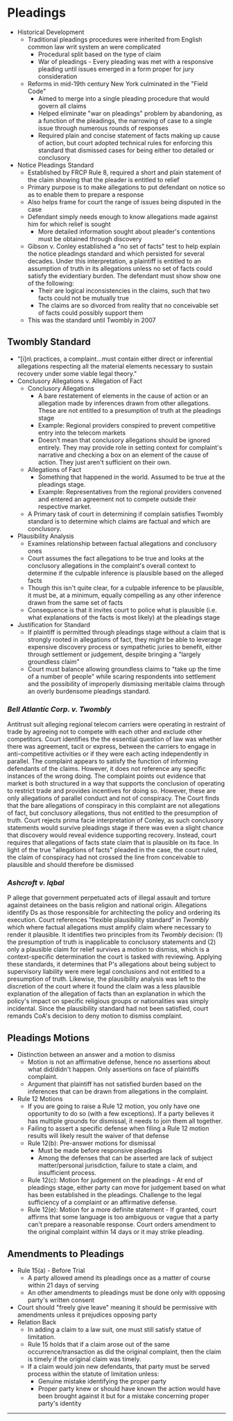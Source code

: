 # Pleadings

* Historical Development
  * Traditional pleadings procedures were inherited from English common law writ system an were complicated
    * Procedural split based on the type of claim
    * War of pleadings - Every pleading was met with a responsive pleading until issues emerged in a form proper for jury consideration
  * Reforms in mid-19th century New York culminated in the "Field Code"
    * Aimed to merge into a single pleading procedure that would govern all claims
    * Helped eliminate "war on pleadings" problem by abandoning, as a function of the pleadings, the narrowing of case to a single issue through numerous rounds of responses
    * Required plain and concise statement of facts making up cause of action, but court adopted technical rules for enforcing this standard that dismissed cases for being either too detailed or conclusory
* Notice Pleadings Standard
  * Established by FRCP Rule 8, required a short and plain statement of the claim showing that the pleader is entitled to relief
  * Primary purpose is to make allegations to put defendant on notice so as to enable them to prepare a response
  * Also helps frame for court the range of issues being disputed in the case
  * Defendant simply needs enough to know allegations made against him for which relief is sought
    * More detailed information sought about pleader's contentions must be obtained through discovery
  * Gibson v. Conley established a "no set of facts" test to help explain the notice pleadings standard and which persisted for several decades. Under this interpretation, a plaintiff is entitled to an assumption of truth in its allegations unless no set of facts could satisfy the evidentiary burden. The defendant must show show one of the following:
    * Their are logical inconsistencies in the claims, such that two facts could not be mutually true
    * The claims are so divorced from reality that no conceivable set of facts could possibly support them
  * This was the standard until Twombly in 2007

## Twombly Standard

* \"[i]n\ practices, a complaint...must contain either direct or inferential allegations respecting all the material elements necessary to sustain recovery under some viable legal theory."
* Conclusory Allegations v. Allegation of Fact
  * Conclusory Allegations
    * A bare restatement of elements in the cause of action or an allegation made by inferences drawn from other allegations. These are not entitled to a presumption of truth at the pleadings stage
    * Example: Regional providers conspired to prevent competitive entry into the telecom markets
    * Doesn’t mean that conclusory allegations should be ignored entirely. They may provide role in setting context for complaint's narrative and checking a box on an element of the cause of action. They just aren't sufficient on their own.
  * Allegations of Fact
    * Something that happened in the world. Assumed to be true at the pleadings stage.
    * Example: Representatives from the regional providers convened and entered an agreement not to compete outside their respective market.
  * A Primary task of court in determining if complain satisfies Twombly standard is to determine which claims are factual and which are conclusory.
* Plausibility Analysis
  * Examines relationship between factual allegations and conclusory ones
  * Court assumes the fact allegations to be true and looks at the conclusory allegations in the complaint's overall context to determine if the culpable inference is plausible based on the alleged facts
  * Though this isn't quite clear, for a culpable inference to be plausible, it must be, at a minimum, equally compelling as any other inference drawn from the same set of facts
  * Consequence is that it invites court to police what is plausible (i.e. what explanations of the facts is most likely) at the pleadings stage
* Justification for Standard
  * If plaintiff is permitted through pleadings stage without a claim that is strongly rooted in allegations of fact, they might be able to leverage expensive discovery process or sympathetic juries to benefit, either through settlement or judgement, despite bringing a "largely groundless claim"
  * Court must balance allowing groundless claims to "take up the time of a number of people" while scaring respondents into settlement  and the possibility of improperly dismissing meritable claims through an overly burdensome pleadings standard.

### *Bell Atlantic Corp. v. Twombly*

Antitrust suit alleging regional telecom carriers were operating in restraint of trade by agreeing not to compete with each other and exclude other competitors. Court identifies the the essential question of law was whether there was agreement, tacit or express, between the carriers to engage in anti-competitive activities or if they were each acting independently in parallel. The complaint appears to satisfy the function of informing defendants of the claims. However, it does not reference any specific instances of the wrong doing. The complaint points out evidence that market is both structured in a way that supports the conclusion of operating to restrict trade and provides incentives for doing so. However, these are only allegations of parallel conduct and not of conspiracy. The Court finds that the bare allegations of conspiracy in this complaint are not allegations of fact, but conclusory allegations, thus not entitled to the presumption of truth. Court rejects prima facie interpretation of Conley, as such conclusory statements would survive pleadings stage if there was even a slight chance that discovery would reveal evidence supporting recovery. Instead, court requires that allegations of facts state claim that is plausible on its face. In light of the true "allegations of facts" pleaded in the case, the court ruled, the claim of conspiracy had not crossed the line from conceivable to plausible and should therefore be dismissed

### *Ashcroft v. Iqbal*

P allege that government perpetuated acts of illegal assault and torture against detainees on the basis religion and national origin. Allegations identify Ds as those responsible for architecting the policy and ordering its execution. Court references "flexible plausibility standard" in *Twombly* which where factual allegations must amplify claim where necessary to render it plausible. It identifies two principles from its *Twombly* decision: (1) the presumption of truth is inapplicable to conclusory statements and (2) only a plausible claim for relief survives a motion to dismiss, which is a context-specific determination the court is tasked with reviewing. Applying these standards, it determines that P's allegations about being subject to supervisory liability were mere legal conclusions and not entitled to a presumption of truth. Likewise, the plausibility analysis was left to the discretion of the court where it found the claim was a less plausible explanation of the allegation of facts than an explanation in which the policy's impact on specific religious groups or nationalities was simply incidental. Since the plausibility standard had not been satisfied, court remands CoA's decision to deny motion to dismiss complaint.

## Pleadings Motions

* Distinction between an answer and a motion to dismiss
  * Motion is not an affirmative defense, hence no assertions about what did/didn't happen. Only assertions on face of plaintiffs complaint.
  * Argument that plaintiff has not satisfied burden based on the inferences that can be drawn from allegations in the complaint.
* Rule 12 Motions
  * If you are going to raise a Rule 12 motion, you only have one opportunity to do so (with a few exceptions). If a party believes it has multiple grounds for dismissal, it needs to join them all together.
  * Failing to assert a specific defense when filing a Rule 12 motion results will likely result the waiver of that defense
  * Rule 12(b): Pre-answer motions for dismissal
    * Must be made before responsive pleadings
    * Among the defenses that can be asserted are lack of subject matter/personal jurisdiction, failure to state a claim, and insufficient process.
  * Rule 12(c): Motion for judgement on the pleadings - At end of pleadings stage, either party can move for judgement based on what has been established in the pleadings. Challenge to the legal sufficiency of a complaint or an affirmative defense.
  * Rule 12(e): Motion for a more definite statement - If granted, court affirms that some language is too ambiguous or vague that a party can't prepare a reasonable response. Court orders amendment to the original complaint within 14 days or it may strike pleading.

## Amendments to Pleadings

* Rule 15(a) - Before Trial
  * A party allowed amend its pleadings once as a matter of course within 21 days of serving
  * An other amendments to pleadings must be done only with opposing party's written consent
* Court should "freely give leave" meaning it should be permissive with amendments unless it prejudices opposing party
* Relation Back
  * In adding a claim to a law suit, one must still satisfy statue of limitation.
  * Rule 15 holds that if a claim arose out of the same occurrence/transaction as did the original complaint, then the claim is timely if the original claim was timely.
  * If a claim would join new defendants, that party must be served process within the statute of limitation unless:
    * Genuine mistake identifying the proper party
    * Proper party knew or should have known the action would have been brought against it but for a mistake concerning proper party's identity

---